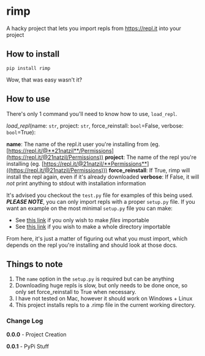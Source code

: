
# rimp
A hacky project that lets you import repls from https://repl.it into your project

## How to install
```
pip install rimp
```

Wow, that was easy wasn't it?

## How to use

There's only 1 command you'll need to know how to use, `load_repl`.

*load_repl*(name: `str`, project: `str`, force_reinstall: `bool`=False, verbose: `bool`=True):

**name**: The name of the repl.it user you're installing from (eg.
[https://repl.it/@**21natzil**/Permissions](https://repl.it/@21natzil/Permissions))
**project**: The name of the repl you're installing (eg. [https://repl.it/@21natzil/**Permissions**]((https://repl.it/@21natzil/Permissions)))
**force_reinstall**: If True, rimp will install the repl again, even if it's already downloaded
**verbose**: If False, it will *not* print anything to stdout with installation information

It's advised you checkout the `test.py` file for examples of this being used. ***PLEASE NOTE***, you can only import
repls with a proper `setup.py` file. If you want an example on the most minimal `setup.py` file you can make:

* See [this link](https://repl.it/@21natzil/Permissions) if you only wish to make *files* importable
* See [this link](https://repl.it/@21natzil/discordy) if you wish to make a whole directory importable

From here, it's just a matter of figuring out what you must import, which depends on the repl you're installing and should look at those docs.

## Things to note
1. The `name` option in the `setup.py` is required but can be anything
2. Downloading huge repls is slow, but only needs to be done once, so only set force_reinstall to True when necessary.
3. I have not tested on Mac, however it should work on Windows + Linux
4. This project installs repls to a .rimp file in the current working directory.

### Change Log
**0.0.0** - Project Creation

**0.0.1** - PyPi Stuff
